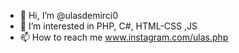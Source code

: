 - 👋 Hi, I’m @ulasdemirci0
- 👀 I’m interested in PHP, C#, HTML-CSS ,JS
- 📫 How to reach me www.instagram.com/ulas.php
